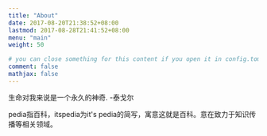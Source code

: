 ```yaml
---
title: "About"
date: 2017-08-20T21:38:52+08:00
lastmod: 2017-08-28T21:41:52+08:00
menu: "main"
weight: 50

# you can close something for this content if you open it in config.toml.
comment: false
mathjax: false
---
```


生命对我来说是一个永久的神奇. -泰戈尔

pedia指百科，itspedia为it's pedia的简写，寓意这就是百科。意在致力于知识传播等相关领域。

